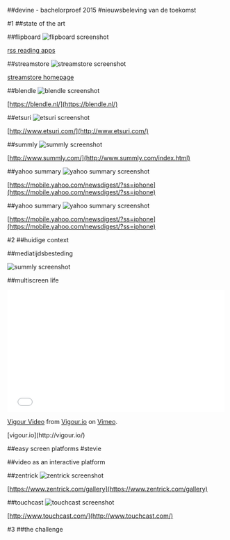 ##devine - bachelorproef 2015
#nieuwsbeleving van de toekomst



#1
##state of the art


##flipboard
![flipboard screenshot](assets/img/flipboard.jpg)

[rss reading apps](https://www.google.be/search?q=flipboard+screenshot&safe=off&es_sm=91&tbm=isch&tbo=u&source=univ&sa=X&ei=tSFrVIHjG9XsaNW0gZAK&ved=0CCMQsAQ&biw=1676&bih=956#safe=off&tbm=isch&q=flipboard+pulse+feedly+google+currents&imgdii=_)
<div class='tags'><div class='social'></div><div class='rebundel'></div><div class='reader'></div></div>

##streamstore
![streamstore screenshot](assets/img/streamstore.png)

[streamstore homepage](http://www.iminds.be/nl/projecten/2014/04/17/stream-store)
<div class='tags'><div class='atomize'></div><div class='rebundel'></div><div class='resell'></div><div class='curated'></div></div>


##blendle
![blendle screenshot](assets/img/blendle.png)

[https://blendle.nl/](https://blendle.nl/)
<div class='tags'><div class='atomize'></div><div class='rebundel'></div><div class='resell'></div><div class='curated'></div></div>


##etsuri
![etsuri screenshot](assets/img/etsuri.jpg)

[http://www.etsuri.com/](http://www.etsuri.com/)
<div class='tags'><div class='social'></div><div class='rebundel'></div><div class='resell'></div><div class='interactive'></div></div>


##summly
![summly screenshot](assets/img/summly.jpg)

[http://www.summly.com/](http://www.summly.com/index.html)
<div class='tags'><div class='service'></div><div class='atomise'></div><div class='reader'></div></div>


##yahoo summary
![yahoo summary screenshot](assets/img/yahoo-summary.gif)

[https://mobile.yahoo.com/newsdigest/?ss=iphone](https://mobile.yahoo.com/newsdigest/?ss=iphone)
<div class='tags'><div class='service'></div><div class='atomise'></div><div class='reader'></div></div>


##yahoo summary
![yahoo summary screenshot](assets/img/yahoo-summary.gif)

[https://mobile.yahoo.com/newsdigest/?ss=iphone](https://mobile.yahoo.com/newsdigest/?ss=iphone)
<div class='tags'><div class='service'></div><div class='atomise'></div><div class='reader'></div></div>



#2
##huidige context


##mediatijdsbesteding

![summly screenshot](assets/img/mediabesteding.png)


##multiscreen life
<iframe src="//player.vimeo.com/video/73286935" width="500" height="281" frameborder="0" webkitallowfullscreen mozallowfullscreen allowfullscreen></iframe> <p><a href="http://vimeo.com/73286935">Vigour Video</a> from <a href="http://vimeo.com/user18517960">Vigour.io</a> on <a href="https://vimeo.com">Vimeo</a>.</p>
[vigour.io](http://vigour.io/)



##easy screen platforms
#stevie


##video as an interactive platform


##zentrick
![zentrick screenshot](assets/img/zentrick.png)

[https://www.zentrick.com/gallery](https://www.zentrick.com/gallery)


##touchcast
![touchcast screenshot](assets/img/touchcast.png)

[http://www.touchcast.com/](http://www.touchcast.com/)


#3
##the challenge



